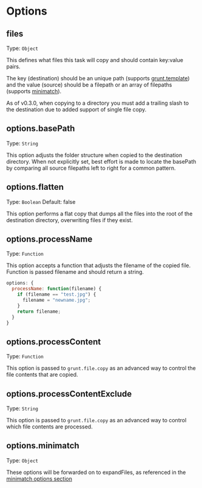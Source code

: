 # Options

## files
Type: `Object`

This defines what files this task will copy and should contain key:value pairs.

The key (destination) should be an unique path (supports [grunt.template](https://github.com/gruntjs/grunt/blob/master/docs/api_template.md)) and the value (source) should be a filepath or an array of filepaths (supports [minimatch](https://github.com/isaacs/minimatch)).

As of v0.3.0, when copying to a directory you must add a trailing slash to the destination due to added support of single file copy.

## options.basePath
Type: `String`

This option adjusts the folder structure when copied to the destination directory. When not explicitly set, best effort is made to locate the basePath by comparing all source filepaths left to right for a common pattern.

## options.flatten
Type: `Boolean`
Default: false

This option performs a flat copy that dumps all the files into the root of the destination directory, overwriting files if they exist.

## options.processName
Type: `Function`

This option accepts a function that adjusts the filename of the copied file. Function is passed filename and should return a string.

```js
options: {
  processName: function(filename) {
    if (filename == "test.jpg") {
      filename = "newname.jpg";
    }
    return filename;
  }
}
```

## options.processContent
Type: `Function`

This option is passed to `grunt.file.copy` as an advanced way to control the file contents that are copied.

## options.processContentExclude
Type: `String`

This option is passed to `grunt.file.copy` as an advanced way to control which file contents are processed.

## options.minimatch
Type: `Object`

These options will be forwarded on to expandFiles, as referenced in the [minimatch options section](https://github.com/isaacs/minimatch/#options)